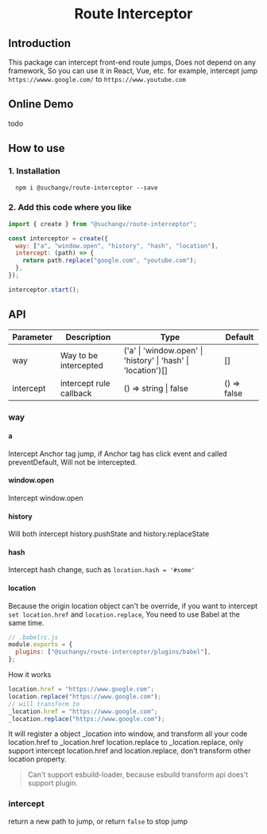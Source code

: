 <h1 align="center">Route Interceptor</h1>

## Introduction

This package can intercept front-end route jumps, Does not depend on any framework, So you can use it in React, Vue, etc.
for example, intercept jump `https://wwww.google.com/` to `https://www.youtube.com`

## Online Demo

todo

## How to use

### 1. Installation

```shell
  npm i @suchangv/route-interceptor --save
```

### 2. Add this code where you like

```javascript
import { create } from "@suchangv/route-interceptor";

const interceptor = create({
  way: ["a", "window.open", "history", "hash", "location"],
  intercept: (path) => {
    return path.replace("google.com", "youtube.com");
  },
});

interceptor.start();
```

## API

| Parameter | Description             | Type                                                          | Default     |
| --------- | ----------------------- | ------------------------------------------------------------- | ----------- |
| way       | Way to be intercepted   | ('a' \| 'window.open' \| 'history' \| 'hash' \| 'location')[] | []          |
| intercept | intercept rule callback | () => string \| false                                         | () => false |

### way

#### a

Intercept Anchor tag jump, if Anchor tag has click event and called preventDefault, Will not be intercepted.

#### window.open

Intercept window.open

#### history

Will both intercept history.pushState and history.replaceState

#### hash

Intercept hash change, such as `location.hash = '#some'`

#### location

Because the origin location object can't be override, if you want to intercept `set location.href` and `location.replace`, You need to use Babel at the same time.

```javascript
// .babelrc.js
module.exports = {
  plugins: ["@suchangv/route-interceptor/plugins/babel"],
};
```

How it works

```javascript
location.href = "https://www.google.com";
location.replace("https://www.google.com");
// will transform to
_location.href = "https://www.google.com";
_location.replace("https://www.google.com");
```

It will register a object \_location into window, and transform all your code location.href to \_location.href location.replace to \_location.replace, only support intercept location.href and location.replace, don't transform other location property.

> Can't support esbuild-loader, because esbuild transform api does't support plugin.

### intercept

return a new path to jump, or return `false` to stop jump
